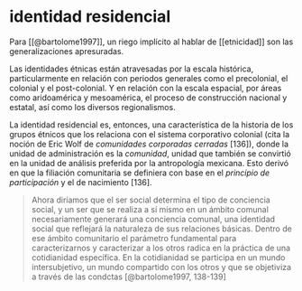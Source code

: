 # identidad residencial
Para [[@bartolome1997]], un riego implícito al hablar de [[etnicidad]] son las generalizaciones apresuradas.

Las identidades étnicas están atravesadas por la escala histórica, particularmente en relación con periodos generales como el precolonial, el colonial y el post-colonial. Y en relación con la escala espacial, por áreas como aridoamérica y mesoamérica, el proceso de construcción nacional y estatal, así como los diversos regionalismos.

La identidad residencial es, entonces, una característica de la historia de los grupos étnicos que los relaciona con el sistema corporativo colonial (cita la noción de Eric Wolf de *comunidades corporadas cerradas* [136]), donde la unidad de administración es la *comunidad*, unidad que también se convirtió en la unidad de análisis preferida por la antropología mexicana. Esto derivó en que la filiación comunitaria se definiera con base en el *principio de participación* y el de nacimiento [136].

> Ahora diríamos que el ser social determina el tipo de conciencia social, y un ser que se realiza a sí mismo en un ámbito comunal necesariamente generará una conciencia comunal, una identidad social que reflejará la naturaleza de sus relaciones básicas. Dentro de ese ámbito comunitario el parámetro fundamental para caracterizarnos y caracterizar a los otros radica en la práctica de una cotidianidad específica. En la cotidianidad se participa en un mundo intersubjetivo, un mundo compartido con los otros y que se objetiviza a través de las condctas [@bartolome1997, 138-139]
